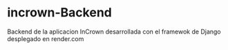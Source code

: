 # incrown-Backend
Backend de la aplicacion InCrown desarrollada con el framewok de Django desplegado en render.com
